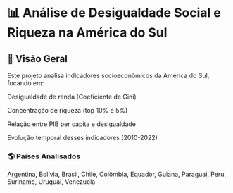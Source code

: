 # 📊 Análise de Desigualdade Social e Riqueza na América do Sul
## 📌 Visão Geral

Este projeto analisa indicadores socioeconômicos da América do Sul, focando em:

Desigualdade de renda (Coeficiente de Gini)

Concentração de riqueza (top 10% e 5%)

Relação entre PIB per capita e desigualdade

Evolução temporal desses indicadores (2010-2022)

### 🌎 Países Analisados
Argentina, Bolívia, Brasil, Chile, Colômbia, Equador, Guiana, Paraguai, Peru, Suriname, Uruguai, Venezuela

